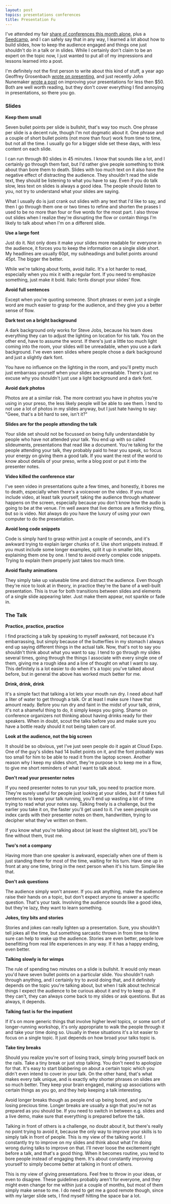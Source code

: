 ```yaml
---
layout: post
topics: presentations conferences
title: Presentation Fu
---
```

I've attended my fair [share of conferences this month alone](/2010/6/22/june_a_month_of_conferences.html), plus a
[Seedcamp](http://blog.seedcamp.com/2010/06/yesterdays-mini-seedcamp-berlin-was.html), and I can safely say that in any
way, I learned a lot about how to build slides, how to keep the audience engaged and things one just shouldn't do in a
talk or in slides. While I certainly don't claim to be an expert on the topic now, I just wanted to put all of my
impressions and lessons learned into a post.

I'm definitely not the first person to write about this kind of stuff, a year ago Geoffrey Grosenbach [wrote on
presenting](http://nubyonrails.com/articles/improve-your-technical-slides), and just recently John Nunemaker [wrote a
post](http://railstips.org/blog/archives/2010/05/05/improve-your-presentations-in-under-50/) on improving your
presentations for less then $50. Both are well worth reading, but they don't cover everything I find annoying in
presentations, so there you go.

### Slides

**Keep them small**

  Seven bullet points per slide is bullshit, that's way too much. One phrase per slide is a decent rule, though I'm not
  dogmatic about it. One phrase and a couple of short bullet points (not more than four) work from time to time, but not
  all the time. I usually go for a bigger slide set these days, with less content on each slide.
  
  I can run through 80 slides in 45 minutes. I know that sounds like a lot, and I certainly go through them fast, but
  I'd rather give people something to think about than bore them to death. Slides with too much text on it also have the
  negative effect of distracting the audience. They shouldn't read the slide text, they should be listening to what you
  have to say. Even if you do talk slow, less text on slides is always a good idea. The people should listen to you, not
  try to understand what your slides are saying.

  What I usually do is just crank out slides with any text that I'd like to say, and then I go through them one or two
  times to refine and shorten the prases I used to be no more than four or five words for the most part. I also throw
  out slides when I realize they're disrupting the flow or contain things I'm likely to talk about when I'm on a
  different slide.

**Use a large font**

  Just do it. Not only does it make your slides more readable for everyone in the audience, it forces you to keep the
  information on a single slide short. My headlines are usually 60pt, my subheadings and bullet points around 45pt. The
  bigger the better.

  While we're talking about fonts, avoid italic. It's a lot harder to read, especially when you mix it with a regular
  font. If you need to emphasize something, just make it bold. Italic fonts disrupt your slides' flow.

**Avoid full sentences**

  Except when you're quoting someone. Short phrases or even just a single word are much easier to grasp for the
  audience, and they give you a better sense of flow.

**Dark text on a bright background**

  A dark background only works for Steve Jobs, because his team does everything they can to adjust the lighting on
  location for his talk. You on the other end, have to assume the worst. If there's just a little too much light coming
  into the room, your slides will be unreadable, when you use a dark background. I've even seen slides where people
  chose a dark background and just a slightly dark font.
  
  You have no influence on the lighting in the room, and you'll pretty much just embarrass yourself when your slides are
  unreadable. There's just no excuse why you shouldn't just use a light background and a dark font.

**Avoid dark photos**

  Photos are at a similar risk. The more contrast you have in photos you're using in your preso, the less likely people
  will be able to see them. I tend to not use a lot of photos in my slides anyway, but I just hate having to say: "Geee,
  that's a bit hard to see, isn't it?"

**Slides are for the people attending the talk**

  Your slide set should not be focussed on being fully understandable by people who have not attended your talk. You end
  up with so called slideuments, presentations that read like a document. You're talking for the people attending your
  talk, they probably paid to hear you speak, so focus your energy on giving them a good talk. If you want the rest
  of the world to know about details of your preso, write a blog post or put it into the presenter notes.

**Video killed the conference star**

  I've seen video in presentations quite a few times, and honestly, it bores me to death, especially when there's a
  voiceover on the video. If you must include video, at least talk yourself, taking the audience through whatever
  happens on the screen, especially because you don't know how the audio is going to be at the venue. I'm well aware
  that live demos are a finnicky thing, but so is video. Not always do you have the luxury of using your own computer to
  do the presentation.

**Avoid long code snippets**

  Code is simply hard to grasp within just a couple of seconds, and it's awkward trying to explain larger chunks of it.
  Use short snippets instead. If you must include some longer examples, split it up in smaller bits, explaining them one
  by one. I tend to avoid overly complex code snippets. Trying to explain them properly just takes too much time.

**Avoid flashy animations**

  They simply take up valueable time and distract the audience. Even though they're nice to look at in theory, in
  practice they're the bane of a well-built presentation. This is true for both transitions between slides and elements
  of a single slide appearing later. Just make them appear, not sparkle or fade in.

### The Talk

**Practice, practice, practice**

  I find practicing a talk by speaking to myself awkward, not because it's embarrassing, but simply because of the
  butterflies in my stomach I always end up saying different things in the actual talk. Now, that's not to say you
  shouldn't think about what you want to say. I tend to go through my slides several times, going through the things I
  associate with every single one of them, giving me a rough idea and a line of thought on what I want to say. This
  definitely is a lot easier to do when it's a topic you've talked about before, but in general the above has worked
  much better for me.

**Drink, drink, drink**

  It's a simple fact that talking a lot lets your mouth run dry. I need about half a liter of water to get through a
  talk. Or at least I make sure I have that amount ready. Before you run dry and faint in the midst of your talk, drink,
  it's not a shameful thing to do, it simply keeps you going. Shame on conference organizers not thinking about having
  drinks ready for their speakers. When in doubt, scout the talks before you and make sure you have a bottle ready
  should it not being taken care of.

**Look at the audience, not the big screen**

  It should be so obvious, yet I've just seen people do it again at Cloud Expo. One of the guy's slides had 14 bullet
  points on it, and the font probably was too small for him to be able to read it from the laptop screen. Another reason
  why I keep my slides short, they're purpose is to keep me in a flow, to give me short reminders of what I want to talk
  about.

**Don't read your presenter notes**

  If you need presenter notes to run your talk, you need to practice more. They're surely useful for people just looking
  at your slides, but if it takes full sentences to keep your talk running, you'll end up wasting a lot of time trying
  to read what your notes say. Talking freely is a challenge, but the earlier you take it on, the faster you'll get used
  to it. I've seen people use index cards with their presenter notes on them, handwritten, trying to decipher what
  they've written on them.
  
  If you know what you're talking about (at least the slightest bit), you'll be fine without them, trust me.

**Two's not a company**

  Having more than one speaker is awkward, especially when one of them is just standing there for most of the time,
  waiting for his turn. Have one up in front at any one time, bring in the next person when it's his turn. Simple like
  that.

**Don't ask questions**
  
  The audience simply won't answer. If you ask anything, make the audience raise their hands on a topic, but don't
  expect anyone to answer a specific question. That's your task. Involving the audience sounds like a good idea, but
  they're lazy, they want to learn something.

**Jokes, tiny bits and stories**

  Stories and jokes can really lighten up a presentation. Sure, you shouldn't tell jokes all the time, but something
  sarcastic thrown in from time to time sure can help to wake up the audience. Stories are even better, people love
  benefitting from real life experiences in any way. If it has a happy ending, even better.

**Talking slowly is for wimps**

  The rule of spending two minutes on a slide is bullshit. It would only mean you'd have seven bullet points on a
  particular slide. You shouldn't rush through anything, and I certainly try to avoid doing that, and it definitely
  depends on the topic you're talking about, but when I talk about technical things I expect the audience to be curious
  about it and try to keep up. If they can't, they can always come back to my slides or ask questions. But as always, it
  depends.
  
**Talking fast is for the impatient**

  If it's on more generic things that involve higher level topics, or some sort of longer-running workshop, it's only
  appropriate to walk the people through it and take your time doing so. Usually in these situations it's a lot easier
  to focus on a single topic. It just depends on how broad your talks topic is.
  
**Take tiny breaks**

  Should you realize you're sort of losing track, simply bring yourself back on the rails. Take a tiny break or just
  stop talking. You don't need to apologize for that. It's easy to start blabbering on about a certain topic which you
  didn't even intend to cover in your talk.
  On the other hand, that's what makes every talk unique, and is exactly why shorter phrases on slides are so much
  better. They keep your brain engaged, making up associations with certain things as you go, and they help keeping a
  talk interesting.

  Avoid longer breaks though as people end up being bored, and you're losing precious time. Longer breaks are usually a
  sign that you're not as prepared as you should be. If you need to switch in between e.g. slides and a live demo, make
  sure that everything is prepared before the talk.
  
Talking in front of others is a challenge, no doubt about it, but there's really no point trying to avoid it, because
the only way to improve your skills is to simply talk in front of people. This is my view of the talking world. I
constantly try to improve on my slides and think about what I'm doing wrong during talks to improve on that. I'll never
loose the excitement right before a talk, and that's a good thing. When it becomes routine, you tend to bore people
instead of engaging them. It's about constantly improving yourself to simply become better at talking in front of
others.

This is my view of giving presentations. Feel free to throw in your ideas, or even to disagree. These guidelines
probably aren't for everyone, and they might even change for me within just a couple of months, but most of them simply
make sense to me.  I do need to get me a good remote though, since with my larger slide sets, I find myself hitting the
space bar a lot.
